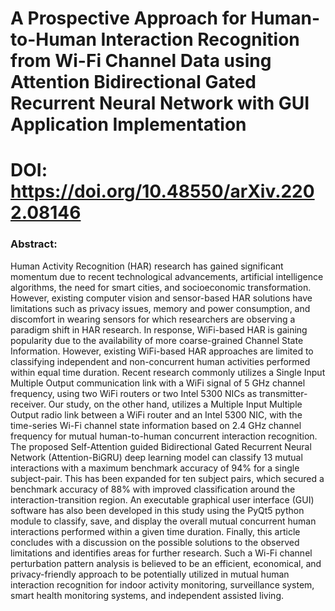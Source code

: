 # A Prospective Approach for Human-to-Human Interaction Recognition from Wi-Fi Channel Data using Attention Bidirectional Gated Recurrent Neural Network with GUI Application Implementation
# DOI: https://doi.org/10.48550/arXiv.2202.08146
### Abstract: 
Human Activity Recognition (HAR) research has gained significant momentum due to recent technological advancements, artificial intelligence algorithms, the need for smart cities, and socioeconomic transformation. However, existing computer vision and sensor-based HAR solutions have limitations such as privacy issues, memory and power consumption, and discomfort in wearing sensors for which researchers are observing a paradigm shift in HAR research. In response, WiFi-based HAR is gaining popularity due to the availability of more coarse-grained Channel State Information. However, existing WiFi-based HAR approaches are limited to classifying independent and non-concurrent human activities performed within equal time duration. Recent research commonly utilizes a Single Input Multiple Output communication link with a WiFi signal of 5 GHz channel frequency, using two WiFi routers or two Intel 5300 NICs as transmitter-receiver. Our study, on the other hand, utilizes a Multiple Input Multiple Output radio link between a WiFi router and an Intel 5300 NIC, with the time-series Wi-Fi channel state information based on 2.4 GHz channel frequency for mutual human-to-human concurrent interaction recognition. The proposed Self-Attention guided Bidirectional Gated Recurrent Neural Network (Attention-BiGRU) deep learning model can classify 13 mutual interactions with a maximum benchmark accuracy of 94\% for a single subject-pair. This has been expanded for ten subject pairs, which secured a benchmark accuracy of 88\% with improved classification around the interaction-transition region. An executable graphical user interface (GUI) software has also been developed in this study using the PyQt5 python module to classify, save, and display the overall mutual concurrent human interactions performed within a given time duration. Finally, this article concludes with a discussion on the possible solutions to the observed limitations and identifies areas for further research. Such a Wi-Fi channel perturbation pattern analysis is believed to be an efficient, economical, and privacy-friendly approach to be potentially utilized in mutual human interaction recognition for indoor activity monitoring, surveillance system, smart health monitoring systems, and independent assisted living. 


